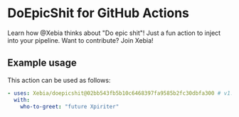# DoEpicShit for GitHub Actions
Learn how @Xebia thinks about "Do epic shit"! Just a fun action to inject into your pipeline. Want to contribute? Join Xebia!

## Example usage
This action can be used as follows:  
``` yaml
- uses: Xebia/doepicshit@02bb543fb5b10c6468397fa9585b2fc30dbfa300 # v1.0.1
  with:
    who-to-greet: "future Xpiriter"
``` 
